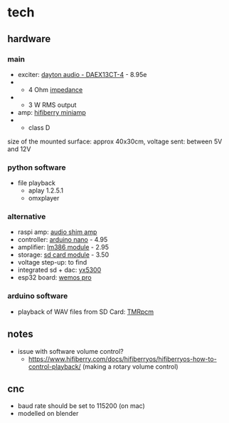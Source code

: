 # tech

## hardware

### main

- exciter: [dayton audio - DAEX13CT-4](https://www.daytonaudio.com/product/1172/daex13ct-4-coin-type-13mm-exciter-3w-4-ohm) - 8.95e
- - 4 Ohm [impedance](http://www.learningaboutelectronics.com/Articles/What-is-speaker-impedance)
- - 3 W RMS output
- amp: [hifiberry miniamp](https://www.hifiberry.com/shop/boards/miniamp/)
- - class D

size of the mounted surface: approx 40x30cm, voltage sent: between 5V and 12V

### python software

- file playback
  - aplay 1.2.5.1
  - omxplayer

### alternative

- raspi amp: [audio shim amp](https://thepihut.com/collections/raspberry-pi-audio-hats/products/audio-amp-shim-3w-mono-amp)
- controller: [arduino nano](https://www.ebay.de/itm/Nano-ATmega-328-Board-CH340-USB-Chip-Arduino-Kompatibel/252742123829) - 4.95
- amplifier: [lm386 module](https://www.ebay.de/itm/Nano-ATmega-328-Board-CH340-USB-Chip-Arduino-Kompatibel/252742123829) - 2.95
- storage: [sd card module](https://www.ebay.de/itm/Nano-ATmega-328-Board-CH340-USB-Chip-Arduino-Kompatibel/252742123829) - 3.50
- voltage step-up: to find
- integrated sd + dac: [yx5300](https://www.ebay.de/itm/YX5300-MP3-Musik-Player-Modul-Serial-UART-TTL-Module-Arduino-Raspberry-YX6300/253998552373?hash=item3b237e5535:g:0MMAAOSwWIJb-t2i)
- esp32 board: [wemos pro](https://docs.wemos.cc/en/latest/d32/d32_pro.html)

### arduino software

- playback of WAV files from SD Card: [TMRpcm](https://github.com/TMRh20/TMRpcm)

## notes

- issue with software volume control?
  - https://www.hifiberry.com/docs/hifiberryos/hifiberryos-how-to-control-playback/ (making a rotary volume control)

## cnc

- baud rate should be set to 115200 (on mac)
- modelled on blender